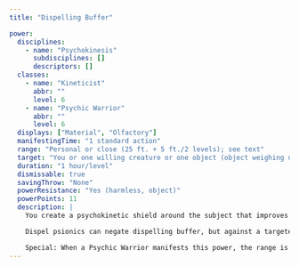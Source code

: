 ```yaml
---
title: "Dispelling Buffer"

power:
  disciplines:
    - name: "Psychokinesis"
      subdisciplines: []
      descriptors: []
  classes:
    - name: "Kineticist"
      abbr: ""
      level: 6
    - name: "Psychic Warrior"
      abbr: ""
      level: 6
  displays: ["Material", "Olfactory"]
  manifestingTime: "1 standard action"
  range: "Personal or close (25 ft. + 5 ft./2 levels); see text"
  target: "You or one willing creature or one object (object weighing up to 100 lb./level); see text"
  duration: "1 hour/level"
  dismissable: true
  savingThrow: "None"
  powerResistance: "Yes (harmless, object)"
  powerPoints: 11
  description: |
    You create a psychokinetic shield around the subject that improves the chance that any powers affecting the subject will resist a dispel psionics power (or a dispel magic spell) or a negation effect that targets a specific power (such as shatter mind blank). When dispelling buffer is manifested on a creature or object, add +5 to the DC of the dispel check for each ongoing effect that is subject to being dispelled.

    Dispel psionics can negate dispelling buffer, but against a targeted dispel, dispelling buffer is always checked last (with the same +5 bonus). Against an area dispel, dispelling buffer is checked in the order according to its level (with the same +5 bonus).

    Special: When a Psychic Warrior manifests this power, the range is personal and the target is the manifester.
---
```

